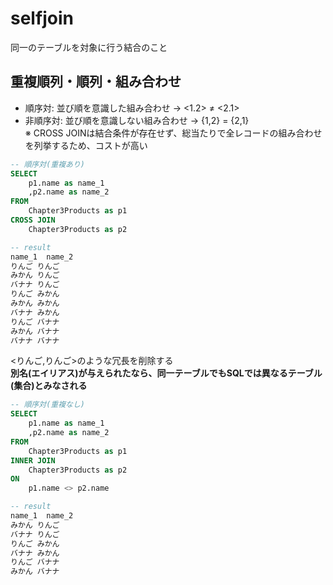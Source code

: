 # selfjoin
同一のテーブルを対象に行う結合のこと
## 重複順列・順列・組み合わせ
- 順序対: 並び順を意識した組み合わせ -> <1.2> ≠ <2.1>
- 非順序対: 並び順を意識しない組み合わせ -> {1,2} = {2,1}  
※ CROSS JOINは結合条件が存在せず、総当たりで全レコードの組み合わせを列挙するため、コストが高い
``` sql
-- 順序対(重複あり)
SELECT
	p1.name as name_1
	,p2.name as name_2
FROM
	Chapter3Products as p1
CROSS JOIN
	Chapter3Products as p2

-- result
name_1	name_2
りんご	りんご
みかん	りんご
バナナ	りんご
りんご	みかん
みかん	みかん
バナナ	みかん
りんご	バナナ
みかん	バナナ
バナナ	バナナ
```
<りんご,りんご>のような冗長を削除する  
**別名(エイリアス)が与えられたなら、同一テーブルでもSQLでは異なるテーブル(集合)とみなされる**
``` sql
-- 順序対(重複なし)
SELECT
	p1.name as name_1
	,p2.name as name_2
FROM
	Chapter3Products as p1
INNER JOIN
	Chapter3Products as p2
ON
	p1.name <> p2.name

-- result
name_1	name_2
みかん	りんご
バナナ	りんご
りんご	みかん
バナナ	みかん
りんご	バナナ
みかん	バナナ
```
